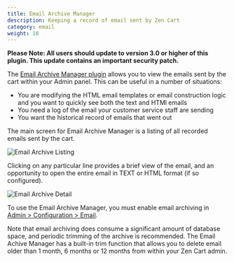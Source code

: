 ```yaml
---
title: Email Archive Manager 
description: Keeping a record of email sent by Zen Cart 
category: email
weight: 10
---
```


**Please Note: All users should update to version 3.0 or higher of this plugin.  This update contains an important security patch.**

The [Email Archive Manager plugin](https://www.zen-cart.com/downloads.php?do=file&id=101) allows you to view the emails sent by the cart within your Admin panel.  This can be useful in a number of situations: 

- You are modifying the HTML email templates or email construction logic and you want to quickly see both the text and HTMl emails 
- You need a log of the email your customer service staff are sending
- You want the historical record of emails that went out

The main screen for Email Archive Manager is a listing of all recorded emails sent by the cart.  

![Email Archive Listing](/images/email_archive_listing.png)

Clicking on any particular line provides a brief view of the email, and an opportunity to open the entire email in TEXT or HTML format (if so configured). 

![Email Archive Detail](/images/email_archive_detail.png)

To use the Email Archive Manager, you must enable email archiving in 
[Admin > Configuration > Email](/user/admin_pages/configuration/configuration_email#email_archiving_active).

Note that email archiving does consume a significant amount of database space, and periodic trimming of the archive is recommended.  The Email Achive Manager has a built-in trim function that allows you to delete email older than 1 month, 6 months or 12 months from within your Zen Cart admin. 
